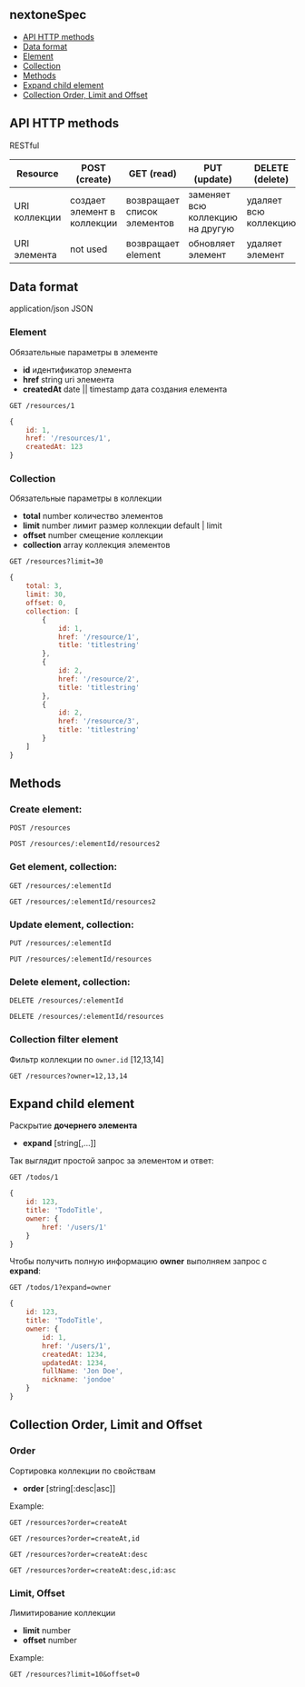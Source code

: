 ## nextoneSpec

- [API HTTP methods](#api-http-methods)
- [Data format](#data-format)
 - [Element](#element)
 - [Collection](#collection)
- [Methods](#methods)
- [Expand child element](#expand-child-element)
- [Collection Order, Limit and Offset](#collection-order-limit-and-offset)

## API HTTP methods

RESTful

Resource | POST (create) | GET (read) | PUT (update) | DELETE (delete)
--- | --- | --- | --- | ---
URI коллекции  | создает элемент в коллекции | возвращает список элементов | заменяет всю коллекцию на другую | удаляет всю коллекцию
URI элемента   | not used | возвращает element | обновляет элемент | удаляет элемент

## Data format

application/json
JSON

### Element

Обязательные параметры в элементе

- **id** идентификатор элемента
- **href** string uri элемента
- **createdAt** date || timestamp дата создания елемента

`GET /resources/1`

```javascript
{
    id: 1,
    href: '/resources/1',
    createdAt: 123
}
```

### Collection

Обязательные параметры в коллекции

- **total** number количество элементов
- **limit** number лимит размер коллекции default | limit
- **offset** number  смещение коллекции
- **collection** array коллекция элементов

`GET /resources?limit=30`

```javascript
{
    total: 3,
    limit: 30,
    offset: 0,
    collection: [
        {
            id: 1,
            href: '/resource/1',
            title: 'titlestring'
        },
        {
            id: 2,
            href: '/resource/2',
            title: 'titlestring'
        },
        {
            id: 2,
            href: '/resource/3',
            title: 'titlestring'
        }
    ]
}
```

## Methods

### Create element:

`POST /resources`

`POST /resources/:elementId/resources2`

### Get element, collection:

`GET /resources/:elementId`

`GET /resources/:elementId/resources2`

### Update element, collection:

`PUT /resources/:elementId`

`PUT /resources/:elementId/resources`

### Delete element, collection:

`DELETE /resources/:elementId`

`DELETE /resources/:elementId/resources`

### Collection filter element

Фильтр коллекции по `owner.id` [12,13,14]

`GET /resources?owner=12,13,14`


## Expand child element 

Раскрытие **дочернего элемента**

- **expand** [string[,...]]

Так выглядит простой запрос за элементом и ответ:

`GET /todos/1`

```javascript
{
    id: 123,
    title: 'TodoTitle',
    owner: {
        href: '/users/1'
    }
}
```

Чтобы получить полную информацию **owner** выполняем запрос с **expand**:

`GET /todos/1?expand=owner`

```javascript
{
    id: 123,
    title: 'TodoTitle',
    owner: {
        id: 1,
        href: '/users/1',
        createdAt: 1234,
        updatedAt: 1234,
        fullName: 'Jon Doe',
        nickname: 'jondoe'
    }
}
```

## Collection Order, Limit and Offset

### Order

Сортировка коллекции по свойствам

- **order** [string[:desc|asc]]

Example:

`GET /resources?order=createAt`

`GET /resources?order=createAt,id`

`GET /resources?order=createAt:desc`

`GET /resources?order=createAt:desc,id:asc`

### Limit, Offset

Лимитирование коллекции

- **limit** number
- **offset** number

Example:

`GET /resources?limit=10&offset=0`